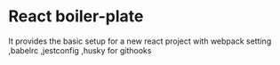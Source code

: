 # React boiler-plate
It provides the basic setup for a new react project with webpack setting ,babelrc ,jestconfig ,husky for githooks 
